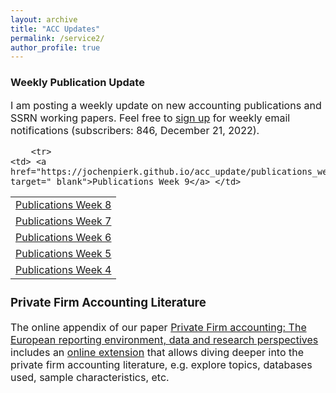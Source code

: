 ```yaml
---
layout: archive
title: "ACC Updates"
permalink: /service2/
author_profile: true
---
```

<!-- Global site tag (gtag.js) - Google Analytics -->
<script async src="https://www.googletagmanager.com/gtag/js?id=G-05633BF9HL"></script>
<script>
  window.dataLayer = window.dataLayer || [];
  function gtag(){dataLayer.push(arguments);}
  gtag('js', new Date());

   gtag('config', 'G-05633BF9HL', {'anonymize_ip': true});
</script> 
 


<h3> Weekly Publication Update </h3>
<font size="3"> 
I am posting a weekly update on new accounting publications and SSRN working papers. Feel free to <a href="https://jochenpierk.github.io/acc_update/subscribe.html" target="_blank">sign up</a> for weekly email notifications (subscribers: 846, December 21, 2022). 

 <p> </p>

  
 <table style="width:100%">   
  
        <tr> 
    <td> <a href="https://jochenpierk.github.io/acc_update/publications_week9.html" target="_blank">Publications Week 9</a> </td> 
   </tr>    
   <tr> 
    <td> <a href="https://jochenpierk.github.io/acc_update/publications_week8.html" target="_blank">Publications Week 8</a> </td> 
   </tr>   
   <tr> 
    <td> <a href="https://jochenpierk.github.io/acc_update/publications_week7.html" target="_blank">Publications Week 7</a> </td> 
   </tr>   
   <tr> 
    <td> <a href="https://jochenpierk.github.io/acc_update/publications_week6.html" target="_blank">Publications Week 6</a> </td> 
   </tr>  
   <tr> 
    <td> <a href="https://jochenpierk.github.io/acc_update/publications_week5.html" target="_blank">Publications Week 5</a> </td> 
   </tr>    
   <tr> 
    <td> <a href="https://jochenpierk.github.io/acc_update/publications_week4.html" target="_blank">Publications Week 4</a> </td> 
   </tr>    

 
 


   
 </table>

   
 <p> </p>

  
  
   <h3> Private Firm Accounting Literature </h3>
<font size="3">
 The online appendix of our paper <a href="https://www.tandfonline.com/doi/full/10.1080/00014788.2021.1982670" target="_blank">Private Firm accounting: The European reporting environment, data and research perspectives</a> includes an <a href="https://trr266.wiwi.hu-berlin.de/shiny/pfirmacclit/" target="_blank">online extension</a> that allows diving deeper into the private firm accounting literature, e.g. explore topics, databases used, sample characteristics, etc. 
   
    
